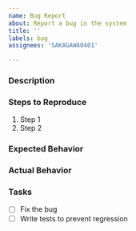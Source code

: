 ```yaml
---
name: Bug Report
about: Report a bug in the system
title: ''
labels: bug
assignees: 'SAKAGAWA0401'

---
```


### Description
<!-- Provide a clear and concise description of the bug -->

### Steps to Reproduce
1. Step 1
2. Step 2

### Expected Behavior
<!-- Describe what you expected to happen -->

### Actual Behavior
<!-- Describe what actually happened -->

### Tasks
- [ ] Fix the bug
- [ ] Write tests to prevent regression
